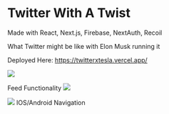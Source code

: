 # Twitter With A Twist
Made with React, Next.js, Firebase, NextAuth, Recoil

What Twitter might be like with Elon Musk running it

Deployed Here:
https://twitterxtesla.vercel.app/

![](https://user-images.githubusercontent.com/81671608/165758165-4d0af764-c437-4a4d-8eb6-5b6b2c0e197c.gif)

Feed Functionality
![](https://user-images.githubusercontent.com/81671608/165758183-d9d0950c-2a26-4568-8826-05ebeeb3ab8d.gif)

![](https://user-images.githubusercontent.com/81671608/165758231-ffadb77e-1334-4029-bda3-09dddb8370b3.gif)
IOS/Android Navigation
